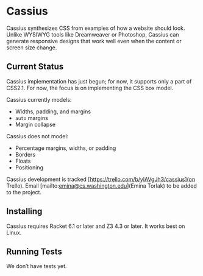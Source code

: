 
Cassius
=======

Cassius synthesizes CSS from examples of how a website should look.
Unlike WYSIWYG tools like Dreamweaver or Photoshop,
  Cassius can generate responsive designs
  that work well even when the content or screen size change.

Current Status
--------------

Cassius implementation has just begun;
  for now, it supports only a part of CSS2.1.
For now, the focus is on implementing the CSS box model.

Cassius currently models:
+ Widths, padding, and margins
+ `auto` margins
+ Margin collapse

Cassius does not model:
+ Percentage margins, widths, or padding
+ Borders
+ Floats
+ Positioning

Cassius development is tracked
[https://trello.com/b/ylAVgJh3/cassius](on Trello).
Email [mailto:emina@cs.washington.edu](Emina Torlak)
to be added to the project.

Installing
----------

Cassius requires Racket 6.1 or later and Z3 4.3 or later.
It works best on Linux.

Running Tests
-------------

We don’t have tests yet.
